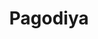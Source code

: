 ---
title: "Pagodiya"
title_bn: "প্যাগোডিয়া নদী"
description: "Pagodiya river starts from the Churkhai khal and ends at the Chechuya bil."
---